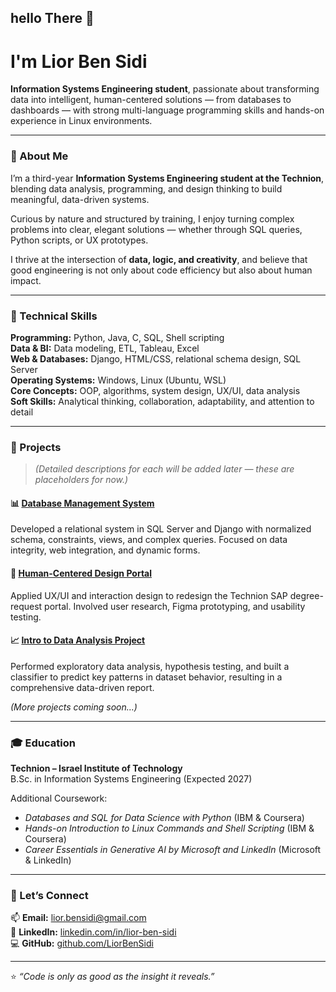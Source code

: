 ## hello There 👋

# I'm Lior Ben Sidi

**Information Systems Engineering student**, passionate about transforming data into intelligent, human-centered solutions — from databases to dashboards — with strong multi-language programming skills and hands-on experience in Linux environments.

---

### 🧩 About Me

I’m a third-year **Information Systems Engineering student at the Technion**, blending data analysis, programming, and design thinking to build meaningful, data-driven systems.  

Curious by nature and structured by training, I enjoy turning complex problems into clear, elegant solutions — whether through SQL queries, Python scripts, or UX prototypes.

I thrive at the intersection of **data, logic, and creativity**, and believe that good engineering is not only about code efficiency but also about human impact.

---

### 🧠 Technical Skills

**Programming:** Python, Java, C, SQL, Shell scripting  
**Data & BI:** Data modeling, ETL, Tableau, Excel  
**Web & Databases:** Django, HTML/CSS, relational schema design, SQL Server  
**Operating Systems:** Windows, Linux (Ubuntu, WSL)  
**Core Concepts:** OOP, algorithms, system design, UX/UI, data analysis  
**Soft Skills:** Analytical thinking, collaboration, adaptability, and attention to detail  

---

### 💼 Projects

> *(Detailed descriptions for each will be added later — these are placeholders for now.)*

#### 📊 [Database Management System](https://github.com/LiorBenSidi/Final_Project)
Developed a relational system in SQL Server and Django with normalized schema, constraints, views, and complex queries. Focused on data integrity, web integration, and dynamic forms.

#### 🧠 [Human-Centered Design Portal](https://github.com/LiorBenSidi/UX-Final_Project)
Applied UX/UI and interaction design to redesign the Technion SAP degree-request portal. Involved user research, Figma prototyping, and usability testing.

#### 📈 [Intro to Data Analysis Project](https://github.com/LiorBenSidi/Mini-Project)
Performed exploratory data analysis, hypothesis testing, and built a classifier to predict key patterns in dataset behavior, resulting in a comprehensive data-driven report.

*(More projects coming soon…)*

---

### 🎓 Education

**Technion – Israel Institute of Technology**  
B.Sc. in Information Systems Engineering (Expected 2027)  

Additional Coursework:  
- *Databases and SQL for Data Science with Python* (IBM & Coursera)
- *Hands-on Introduction to Linux Commands and Shell Scripting* (IBM & Coursera)
- *Career Essentials in Generative AI by Microsoft and LinkedIn* (Microsoft & LinkedIn)

---

### 🤝 Let’s Connect

📫 **Email:** [lior.bensidi@gmail.com](mailto:lior.bensidi@gmail.com)  
💼 **LinkedIn:** [linkedin.com/in/lior-ben-sidi](https://www.linkedin.com/in/lior-ben-sidi/)  
💻 **GitHub:** [github.com/LiorBenSidi](https://github.com/LiorBenSidi)

---

⭐ *“Code is only as good as the insight it reveals.”*


<!--
**LiorBenSidi/LiorBenSidi** is a ✨ _special_ ✨ repository because its `README.md` (this file) appears on your GitHub profile.

Here are some ideas to get you started:

- 🔭 I’m currently working on ...
- 🌱 I’m currently learning ...
- 👯 I’m looking to collaborate on ...
- 🤔 I’m looking for help with ...
- 💬 Ask me about ...
- 📫 How to reach me: ...
- 😄 Pronouns: ...
- ⚡ Fun fact: ...
-->
